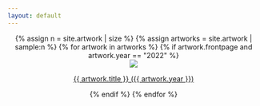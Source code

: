 ```yaml
---
layout: default
---
```


<div style="display:block; text-align:center;">
{% assign n = site.artwork | size %}
{% assign artworks = site.artwork | sample:n %}  
{% for artwork in artworks %}
{% if artwork.frontpage and artwork.year == "2022" %}
<a href="{{ artwork.url }}">
    <div class="tile">
        <div class="tilethumbnail">
        <img src="/assets/{{ artwork.catalogue }}-square-thumb.png"/>
        </div>
        <p>{{ artwork.title }} ({{ artwork.year }})</p>
    </div>
</a>
{% endif %}
{% endfor %}
</div>
